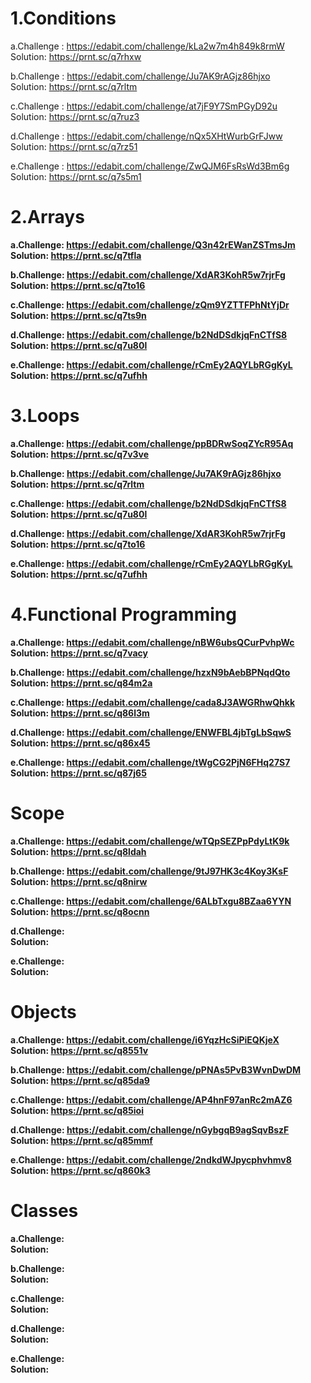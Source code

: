 <h1>1.Conditions</h1>

a.Challenge : https://edabit.com/challenge/kLa2w7m4h849k8rmW <br>
Solution: https://prnt.sc/q7rhxw
  
b.Challenge : https://edabit.com/challenge/Ju7AK9rAGjz86hjxo <br>
Solution: https://prnt.sc/q7rltm
  
c.Challenge : https://edabit.com/challenge/at7jF9Y7SmPGyD92u <br>
Solution: https://prnt.sc/q7ruz3
  
d.Challenge : https://edabit.com/challenge/nQx5XHtWurbGrFJww <br>
Solution: https://prnt.sc/q7rz51
  
e.Challenge : https://edabit.com/challenge/ZwQJM6FsRsWd3Bm6g <br>
Solution: https://prnt.sc/q7s5m1  

<h1>2.Arrays</h1>

<b>a.Challenge: https://edabit.com/challenge/Q3n42rEWanZSTmsJm </b><br>
<b>Solution: https://prnt.sc/q7tfla </b> 
  
<b>b.Challenge: https://edabit.com/challenge/XdAR3KohR5w7rjrFg </b><br>
<b>Solution: https://prnt.sc/q7to16 </b> 
  
<b>c.Challenge: https://edabit.com/challenge/zQm9YZTTFPhNtYjDr </b><br>
<b>Solution: https://prnt.sc/q7ts9n </b> 
  
<b>d.Challenge: https://edabit.com/challenge/b2NdDSdkjqFnCTfS8 </b><br>
<b>Solution: https://prnt.sc/q7u80l </b> 
  
<b>e.Challenge: https://edabit.com/challenge/rCmEy2AQYLbRGgKyL </b><br>
<b>Solution: https://prnt.sc/q7ufhh </b> 

<h1>3.Loops</h1>

<b>a.Challenge: https://edabit.com/challenge/ppBDRwSoqZYcR95Aq </b><br>
<b>Solution: https://prnt.sc/q7v3ve </b> 
  
<b>b.Challenge: https://edabit.com/challenge/Ju7AK9rAGjz86hjxo </b><br>
<b>Solution: https://prnt.sc/q7rltm </b> 
  
<b>c.Challenge: https://edabit.com/challenge/b2NdDSdkjqFnCTfS8 </b><br>
<b>Solution: https://prnt.sc/q7u80l </b> 
  
<b>d.Challenge: https://edabit.com/challenge/XdAR3KohR5w7rjrFg </b><br>
<b>Solution: https://prnt.sc/q7to16 </b> 
  
<b>e.Challenge: https://edabit.com/challenge/rCmEy2AQYLbRGgKyL </b><br>
<b>Solution: https://prnt.sc/q7ufhh </b> 

<h1>4.Functional Programming</h1>

<b>a.Challenge: https://edabit.com/challenge/nBW6ubsQCurPvhpWc </b><br>
<b>Solution: https://prnt.sc/q7vacy </b> 
  
<b>b.Challenge: https://edabit.com/challenge/hzxN9bAebBPNqdQto </b><br>
<b>Solution: https://prnt.sc/q84m2a </b> 
  
<b>c.Challenge: https://edabit.com/challenge/cada8J3AWGRhwQhkk </b><br>
<b>Solution: https://prnt.sc/q86l3m </b> 
  
<b>d.Challenge: https://edabit.com/challenge/ENWFBL4jbTgLbSqwS </b><br>
<b>Solution: https://prnt.sc/q86x45 </b> 
  
<b>e.Challenge: https://edabit.com/challenge/tWgCG2PjN6FHq27S7 </b><br>
<b>Solution: https://prnt.sc/q87j65 </b> 

<h1>Scope</h1>

<b>a.Challenge: https://edabit.com/challenge/wTQpSEZPpPdyLtK9k </b><br>
<b>Solution: https://prnt.sc/q8ldah </b> 
  
<b>b.Challenge: https://edabit.com/challenge/9tJ97HK3c4Koy3KsF </b><br>
<b>Solution: https://prnt.sc/q8nirw </b> 
  
<b>c.Challenge: https://edabit.com/challenge/6ALbTxgu8BZaa6YYN </b><br>
<b>Solution: https://prnt.sc/q8ocnn </b> 
  
<b>d.Challenge:</b><br>
<b>Solution:</b> 
  
<b>e.Challenge:</b><br>
<b>Solution:</b> 

<h1>Objects</h1>

<b>a.Challenge: https://edabit.com/challenge/i6YqzHcSiPiEQKjeX </b><br>
<b>Solution: https://prnt.sc/q8551v </b> 
  
<b>b.Challenge: https://edabit.com/challenge/pPNAs5PvB3WvnDwDM </b><br>
<b>Solution: https://prnt.sc/q85da9 </b> 
  
<b>c.Challenge: https://edabit.com/challenge/AP4hnF97anRc2mAZ6 </b><br>
<b>Solution: https://prnt.sc/q85ioi </b> 
  
<b>d.Challenge: https://edabit.com/challenge/nGybgqB9agSqvBszF </b><br>
<b>Solution: https://prnt.sc/q85mmf </b> 
  
<b>e.Challenge: https://edabit.com/challenge/2ndkdWJpycphvhmv8 </b><br>
<b>Solution: https://prnt.sc/q860k3 </b> 

<h1>Classes</h1>

<b>a.Challenge:</b><br>
<b>Solution:</b> 
  
<b>b.Challenge:</b><br>
<b>Solution:</b> 
  
<b>c.Challenge:</b><br>
<b>Solution:</b> 
  
<b>d.Challenge:</b><br>
<b>Solution:</b> 
  
<b>e.Challenge:</b><br>
<b>Solution:</b> 
